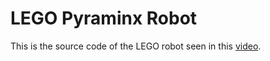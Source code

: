 # LEGO Pyraminx Robot

This is the source code of the LEGO robot seen in this [video](https://youtu.be/F1rV5Vs5Lt0).
